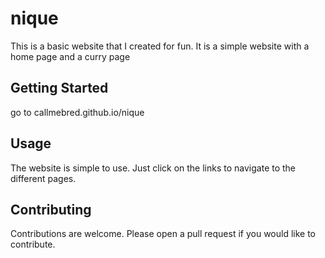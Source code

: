 # nique 

This is a basic website that I created for fun. It is a simple website with a home page and a curry page

## Getting Started

go to callmebred.github.io/nique

## Usage

The website is simple to use. Just click on the links to navigate to the different pages.

## Contributing

Contributions are welcome. Please open a pull request if you would like to contribute.
